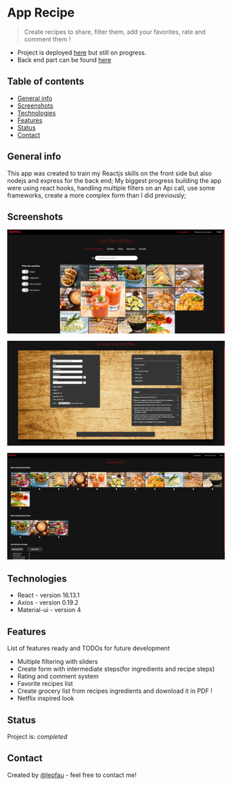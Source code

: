 # App Recipe

> Create recipes to share, filter them, add your favorites, rate and comment them !
- Project is deployed [here](https://recipe-flix.herokuapp.com) but still on progress.
- Back end part can be found [here](https://github.com/lepfau/recipeflix-server)

## Table of contents

- [General info](#general-info)
- [Screenshots](#screenshots)
- [Technologies](#technologies)
- [Features](#features)
- [Status](#status)
- [Contact](#contact)

## General info

This app was created to train my Reactjs skills on the front side but also nodejs and express for the back end;
My biggest progress building the app were using react hooks, handling multiple filters on an Api call, use some frameworks, create a more complex form than I did previously;

## Screenshots

![App screenshot](./public/screenapp4.png)

![Create form screenshot](./public/screenapp3.png)

![Profile screenshot](./public/screenapp5.png)

## Technologies

- React - version 16.13.1
- Axios - version 0.19.2
- Material-ui - version 4

## Features

List of features ready and TODOs for future development

- Multiple filtering with sliders
- Create form with intermediate steps(for ingredients and recipe steps)
- Rating and comment system
- Favorite recipes list
- Create grocery list from recipes ingredients and download it in PDF !
- Netflix inspired look

## Status

Project is: _completed_

## Contact

Created by [@lepfau](https://www.github.com/lepfau) - feel free to contact me!
